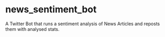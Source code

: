 # news_sentiment_bot
A Twitter Bot that runs a sentiment analysis of News Articles and reposts them with analysed stats.
